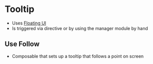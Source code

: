# Tooltip

- Uses [Floating UI](https://floating-ui.com/)
- Is triggered via directive or by using the manager module by hand

## Use Follow

- Composable that sets up a tooltip that follows a point on screen